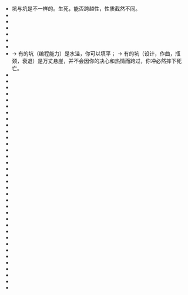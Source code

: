 - 坑与坑是不一样的。生死，能否跨越性，性质截然不同。
-
-
-
-
-
-
- -> 有的坑（编程能力）是水洼，你可以填平；
  -> 有的坑（设计，作曲，瓶颈，衰退）是万丈悬崖，并不会因你的决心和热情而跨过，你冲必然摔下死亡。
-
-
-
-
-
-
-
-
-
-
-
-
-
-
-
-
-
-
-
-
-
-
-
-
-
-
-
-
-
-
-
-
-
-
-